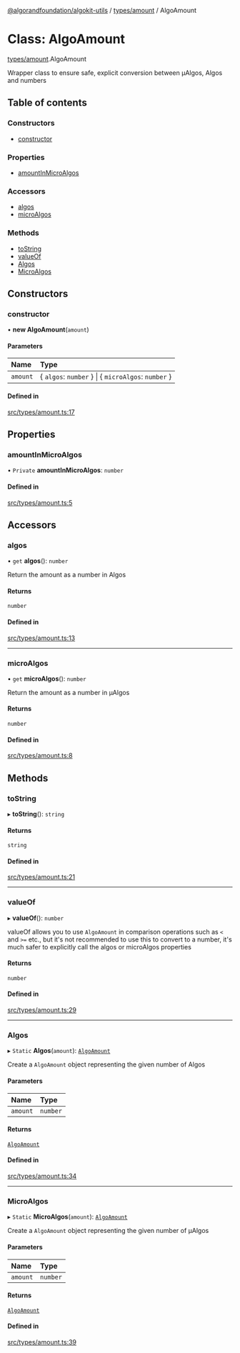 [@algorandfoundation/algokit-utils](../README.md) / [types/amount](../modules/types_amount.md) / AlgoAmount

# Class: AlgoAmount

[types/amount](../modules/types_amount.md).AlgoAmount

Wrapper class to ensure safe, explicit conversion between µAlgos, Algos and numbers

## Table of contents

### Constructors

- [constructor](types_amount.AlgoAmount.md#constructor)

### Properties

- [amountInMicroAlgos](types_amount.AlgoAmount.md#amountinmicroalgos)

### Accessors

- [algos](types_amount.AlgoAmount.md#algos)
- [microAlgos](types_amount.AlgoAmount.md#microalgos)

### Methods

- [toString](types_amount.AlgoAmount.md#tostring)
- [valueOf](types_amount.AlgoAmount.md#valueof)
- [Algos](types_amount.AlgoAmount.md#algos-1)
- [MicroAlgos](types_amount.AlgoAmount.md#microalgos-1)

## Constructors

### constructor

• **new AlgoAmount**(`amount`)

#### Parameters

| Name | Type |
| :------ | :------ |
| `amount` | { `algos`: `number`  } \| { `microAlgos`: `number`  } |

#### Defined in

[src/types/amount.ts:17](https://github.com/algorandfoundation/algokit-utils-ts/blob/main/src/types/amount.ts#L17)

## Properties

### amountInMicroAlgos

• `Private` **amountInMicroAlgos**: `number`

#### Defined in

[src/types/amount.ts:5](https://github.com/algorandfoundation/algokit-utils-ts/blob/main/src/types/amount.ts#L5)

## Accessors

### algos

• `get` **algos**(): `number`

Return the amount as a number in Algos

#### Returns

`number`

#### Defined in

[src/types/amount.ts:13](https://github.com/algorandfoundation/algokit-utils-ts/blob/main/src/types/amount.ts#L13)

___

### microAlgos

• `get` **microAlgos**(): `number`

Return the amount as a number in µAlgos

#### Returns

`number`

#### Defined in

[src/types/amount.ts:8](https://github.com/algorandfoundation/algokit-utils-ts/blob/main/src/types/amount.ts#L8)

## Methods

### toString

▸ **toString**(): `string`

#### Returns

`string`

#### Defined in

[src/types/amount.ts:21](https://github.com/algorandfoundation/algokit-utils-ts/blob/main/src/types/amount.ts#L21)

___

### valueOf

▸ **valueOf**(): `number`

valueOf allows you to use `AlgoAmount` in comparison operations such as `<` and `>=` etc.,
but it's not recommended to use this to convert to a number, it's much safer to explicitly call
the algos or microAlgos properties

#### Returns

`number`

#### Defined in

[src/types/amount.ts:29](https://github.com/algorandfoundation/algokit-utils-ts/blob/main/src/types/amount.ts#L29)

___

### Algos

▸ `Static` **Algos**(`amount`): [`AlgoAmount`](types_amount.AlgoAmount.md)

Create a `AlgoAmount` object representing the given number of Algos

#### Parameters

| Name | Type |
| :------ | :------ |
| `amount` | `number` |

#### Returns

[`AlgoAmount`](types_amount.AlgoAmount.md)

#### Defined in

[src/types/amount.ts:34](https://github.com/algorandfoundation/algokit-utils-ts/blob/main/src/types/amount.ts#L34)

___

### MicroAlgos

▸ `Static` **MicroAlgos**(`amount`): [`AlgoAmount`](types_amount.AlgoAmount.md)

Create a `AlgoAmount` object representing the given number of µAlgos

#### Parameters

| Name | Type |
| :------ | :------ |
| `amount` | `number` |

#### Returns

[`AlgoAmount`](types_amount.AlgoAmount.md)

#### Defined in

[src/types/amount.ts:39](https://github.com/algorandfoundation/algokit-utils-ts/blob/main/src/types/amount.ts#L39)
